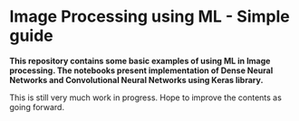 # Image Processing using ML - Simple guide 
<b>This repository contains some basic examples of using ML in Image processing. The notebooks present implementation of Dense Neural Networks and Convolutional Neural Networks using Keras library.</b>

This is still very much work in progress. Hope to improve the contents as going forward.  

